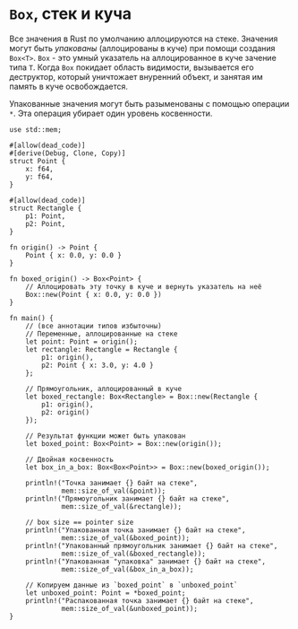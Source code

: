 # `Box`, стек и куча

Все значения в Rust по умолчанию аллоцируются на стеке. Значения могут быть *упакованы*
(аллоцированы в куче) при помощи создания `Box<T>`. `Box` - это умный указатель на аллоцированное в куче зачение типа `T`. Когда `Box` покидает область видимости, вызывается его деструктор, который уничтожает внуренний объект, и занятая им память в куче освобождается.

Упакованные значения могут быть разыменованы с помощью операции `*`.
Эта операция убирает один уровень косвенности.

```rust,editable
use std::mem;

#[allow(dead_code)]
#[derive(Debug, Clone, Copy)]
struct Point {
    x: f64,
    y: f64,
}

#[allow(dead_code)]
struct Rectangle {
    p1: Point,
    p2: Point,
}

fn origin() -> Point {
    Point { x: 0.0, y: 0.0 }
}

fn boxed_origin() -> Box<Point> {
    // Аллоцировать эту точку в куче и вернуть указатель на неё
    Box::new(Point { x: 0.0, y: 0.0 })
}

fn main() {
    // (все аннотации типов избыточны)
    // Переменные, аллоцированные на стеке
    let point: Point = origin();
    let rectangle: Rectangle = Rectangle {
        p1: origin(),
        p2: Point { x: 3.0, y: 4.0 }
    };

    // Прямоугольник, аллоцированный в куче
    let boxed_rectangle: Box<Rectangle> = Box::new(Rectangle {
        p1: origin(),
        p2: origin()
    });

    // Результат функции может быть упакован
    let boxed_point: Box<Point> = Box::new(origin());

    // Двойная косвенность
    let box_in_a_box: Box<Box<Point>> = Box::new(boxed_origin());

    println!("Точка занимает {} байт на стеке",
             mem::size_of_val(&point));
    println!("Прямоугольник занимает {} байт на стеке",
             mem::size_of_val(&rectangle));

    // box size == pointer size
    println!("Упакованная точка занимает {} байт на стеке",
             mem::size_of_val(&boxed_point));
    println!("Упакованный прямоугольник занимает {} байт на стеке",
             mem::size_of_val(&boxed_rectangle));
    println!("Упакованная "упаковка" занимает {} байт на стеке",
             mem::size_of_val(&box_in_a_box));

    // Копируем данные из `boxed_point` в `unboxed_point`
    let unboxed_point: Point = *boxed_point;
    println!("Распакованная точка занимает {} байт на стеке",
             mem::size_of_val(&unboxed_point));
}
```
